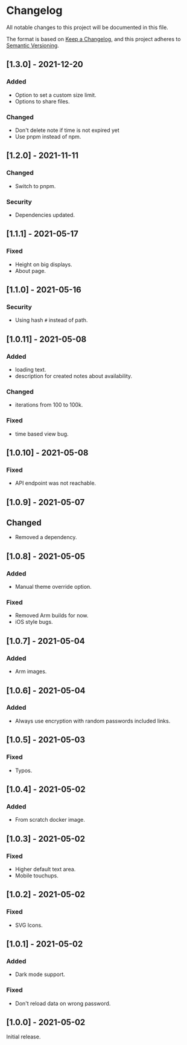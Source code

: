 # Changelog

All notable changes to this project will be documented in this file.

The format is based on [Keep a Changelog](https://keepachangelog.com/en/1.0.0/),
and this project adheres to [Semantic Versioning](https://semver.org/spec/v2.0.0.html).

## [1.3.0] - 2021-12-20

### Added

- Option to set a custom size limit.
- Options to share files.

### Changed

- Don't delete note if time is not expired yet
- Use pnpm instead of npm.

## [1.2.0] - 2021-11-11

### Changed

- Switch to pnpm.

### Security

- Dependencies updated.

## [1.1.1] - 2021-05-17

### Fixed

- Height on big displays.
- About page.

## [1.1.0] - 2021-05-16

### Security

- Using hash `#` instead of path.

## [1.0.11] - 2021-05-08

### Added

- loading text.
- description for created notes about availability.

### Changed

- iterations from 100 to 100k.

### Fixed

- time based view bug.

## [1.0.10] - 2021-05-08

### Fixed

- API endpoint was not reachable.

## [1.0.9] - 2021-05-07

## Changed

- Removed a dependency.

## [1.0.8] - 2021-05-05

### Added

- Manual theme override option.

### Fixed

- Removed Arm builds for now.
- iOS style bugs.

## [1.0.7] - 2021-05-04

### Added

- Arm images.

## [1.0.6] - 2021-05-04

### Added

- Always use encryption with random passwords included links.

## [1.0.5] - 2021-05-03

### Fixed

- Typos.

## [1.0.4] - 2021-05-02

### Added

- From scratch docker image.

## [1.0.3] - 2021-05-02

### Fixed

- Higher default text area.
- Mobile touchups.

## [1.0.2] - 2021-05-02

### Fixed

- SVG Icons.

## [1.0.1] - 2021-05-02

### Added

- Dark mode support.

### Fixed

- Don't reload data on wrong password.

## [1.0.0] - 2021-05-02

Initial release.
